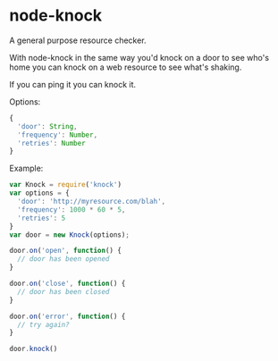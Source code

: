 # node-knock

A general purpose resource checker.

With node-knock in the same way you'd knock on a door
to see who's home you can knock on a web resource to
see what's shaking.

If you can ping it you can knock it.

Options:

```javascript
{
  'door': String,
  'frequency': Number,
  'retries': Number
}
```

Example:

```javascript
var Knock = require('knock')
var options = {
  'door': 'http://myresource.com/blah',
  'frequency': 1000 * 60 * 5,
  'retries': 5
}
var door = new Knock(options);

door.on('open', function() {
  // door has been opened
}

door.on('close', function() {
  // door has been closed
}

door.on('error', function() {
  // try again?
}

door.knock()
```
